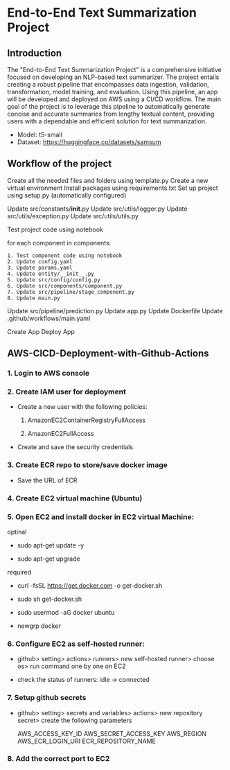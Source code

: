 # End-to-End Text Summarization Project

## Introduction

The "End-to-End Text Summarization Project" is a comprehensive initiative focused on developing an NLP-based text summarizer. The project entails creating a robust pipeline that encompasses data ingestion, validation, transformation, model training, and evaluation. Using this pipeline, an app will be developed and deployed on AWS using a CI/CD workflow. The main goal of the project is to leverage this pipeline to automatically generate concise and accurate summaries from lengthy textual content, providing users with a dependable and efficient solution for text summarization.

* Model: t5-small
* Dataset: https://huggingface.co/datasets/samsum

## Workflow of the project

Create all the needed files and folders using template.py
Create a new virtual environment
Install packages using requirements.txt
Set up project using setup.py (automatically configured)

Update src/constants/__init__.py
Update src/utils/logger.py
Update src/utils/exception.py
Update src/utils/utils.py

Test project code using notebook

for each component in components:

    1. Test component code using notebook
    2. Update config.yaml
    3. Update params.yaml
    4. Update entity/__init__.py
    5. Update src/config/config.py
    6. Update src/components/component.py
    7. Update src/pipeline/stage_component.py
    8. Update main.py

Update src/pipeline/prediction.py
Update app.py
Update Dockerfile
Update .github/workflows/main.yaml

Create App
Deploy App


## AWS-CICD-Deployment-with-Github-Actions


### 1. Login to AWS console

### 2. Create IAM user for deployment

* Create a new user with the following policies:

    1. AmazonEC2ContainerRegistryFullAccess

    2. AmazonEC2FullAccess

* Create and save the security credentials

	
### 3. Create ECR repo to store/save docker image
  
* Save the URL of ECR

### 4. Create EC2 virtual machine (Ubuntu)

### 5. Open EC2 and install docker in EC2 virtual Machine:
	
optinal

* sudo apt-get update -y

* sudo apt-get upgrade

required

* curl -fsSL https://get.docker.com -o get-docker.sh

* sudo sh get-docker.sh

* sudo usermod -aG docker ubuntu

* newgrp docker
	
### 6. Configure EC2 as self-hosted runner:

* github> setting> actions> runners> new self-hosted runner> choose os> run command one by one on EC2

* check the status of runners: idle -> connected

### 7. Setup github secrets

* github> setting> secrets and variables> actions> new repository secret> create the following parameters

    AWS_ACCESS_KEY_ID
    AWS_SECRET_ACCESS_KEY
    AWS_REGION
    AWS_ECR_LOGIN_URI
    ECR_REPOSITORY_NAME

### 8. Add the correct port to EC2